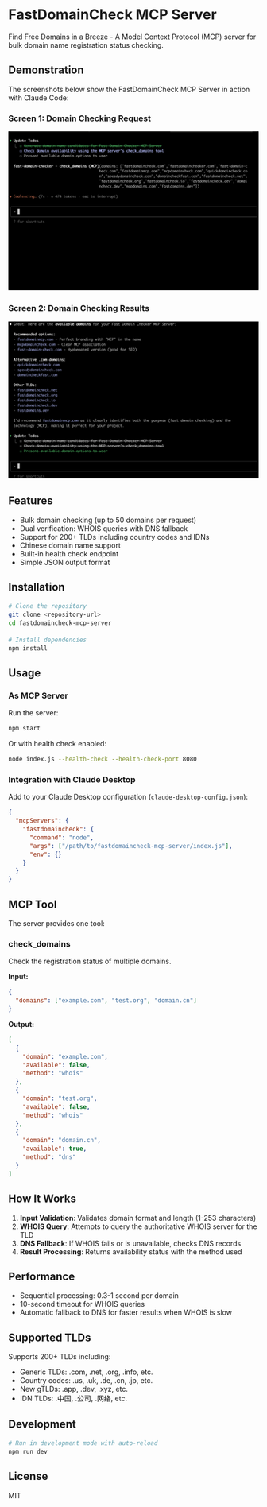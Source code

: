 # FastDomainCheck MCP Server

Find Free Domains in a Breeze - A Model Context Protocol (MCP) server for bulk domain name registration status checking.

## Demonstration

The screenshots below show the FastDomainCheck MCP Server in action with Claude Code:

### Screen 1: Domain Checking Request
![Screen 1](screen1.png)

### Screen 2: Domain Checking Results
![Screen 2](screen2.png)

## Features

- Bulk domain checking (up to 50 domains per request)
- Dual verification: WHOIS queries with DNS fallback
- Support for 200+ TLDs including country codes and IDNs
- Chinese domain name support
- Built-in health check endpoint
- Simple JSON output format

## Installation

```bash
# Clone the repository
git clone <repository-url>
cd fastdomaincheck-mcp-server

# Install dependencies
npm install
```

## Usage

### As MCP Server

Run the server:

```bash
npm start
```

Or with health check enabled:

```bash
node index.js --health-check --health-check-port 8080
```

### Integration with Claude Desktop

Add to your Claude Desktop configuration (`claude-desktop-config.json`):

```json
{
  "mcpServers": {
    "fastdomaincheck": {
      "command": "node",
      "args": ["/path/to/fastdomaincheck-mcp-server/index.js"],
      "env": {}
    }
  }
}
```

## MCP Tool

The server provides one tool:

### check_domains

Check the registration status of multiple domains.

**Input:**
```json
{
  "domains": ["example.com", "test.org", "domain.cn"]
}
```

**Output:**
```json
[
  {
    "domain": "example.com",
    "available": false,
    "method": "whois"
  },
  {
    "domain": "test.org",
    "available": false,
    "method": "whois"
  },
  {
    "domain": "domain.cn",
    "available": true,
    "method": "dns"
  }
]
```

## How It Works

1. **Input Validation**: Validates domain format and length (1-253 characters)
2. **WHOIS Query**: Attempts to query the authoritative WHOIS server for the TLD
3. **DNS Fallback**: If WHOIS fails or is unavailable, checks DNS records
4. **Result Processing**: Returns availability status with the method used

## Performance

- Sequential processing: 0.3-1 second per domain
- 10-second timeout for WHOIS queries
- Automatic fallback to DNS for faster results when WHOIS is slow

## Supported TLDs

Supports 200+ TLDs including:
- Generic TLDs: .com, .net, .org, .info, etc.
- Country codes: .us, .uk, .de, .cn, .jp, etc.
- New gTLDs: .app, .dev, .xyz, etc.
- IDN TLDs: .中国, .公司, .网络, etc.

## Development

```bash
# Run in development mode with auto-reload
npm run dev
```

## License

MIT